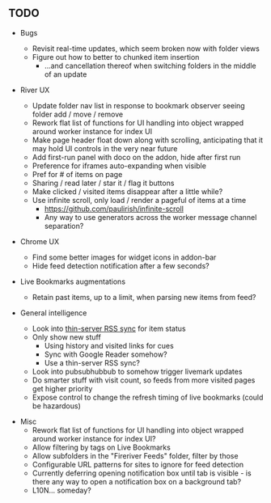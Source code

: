 TODO
----

* Bugs
    * Revisit real-time updates, which seem broken now with folder views
    * Figure out how to better to chunked item insertion
        * ...and cancellation thereof when switching folders in the middle of
            an update

* River UX
    * Update folder nav list in response to bookmark observer seeing folder 
        add / move / remove
    * Rework flat list of functions for UI handling into object wrapped around
        worker instance for index UI
    * Make page header float down along with scrolling, anticipating that it
        may hold UI controls in the very near future
    * Add first-run panel with doco on the addon, hide after first run
    * Preference for iframes auto-expanding when visible
    * Pref for # of items on page
    * Sharing / read later / star it / flag it buttons
    * Make clicked / visited items disappear after a little while?
    * Use infinite scroll, only load / render a pageful of items at a time
        * https://github.com/paulirish/infinite-scroll
        * Any way to use generators across the worker message channel separation?

* Chrome UX
    * Find some better images for widget icons in addon-bar
    * Hide feed detection notification after a few seconds?

* Live Bookmarks augmentations
    * Retain past items, up to a limit, when parsing new items from feed?

* General intelligence
    * Look into [thin-server RSS sync][] for item status
    * Only show new stuff
        * Using history and visited links for cues
        * Sync with Google Reader somehow?
        * Use a thin-server RSS sync?
    * Look into pubsubhubbub to somehow trigger livemark updates
    * Do smarter stuff with visit count, so feeds from more visited pages get higher priority
    * Expose control to change the refresh timing of live bookmarks (could be hazardous)

[thin-server RSS sync]: http://inessential.com/2010/02/08/idea_for_alternative_rss_syncing_system

* Misc
    * Rework flat list of functions for UI handling into object wrapped around
        worker instance for index UI?
    * Allow filtering by tags on Live Bookmarks
    * Allow subfolders in the "Fireriver Feeds" folder, filter by those
    * Configurable URL patterns for sites to ignore for feed detection
    * Currently deferring opening notification box until tab is visible - is
        there any way to open a notification box on a background tab?
    * L10N... someday?
